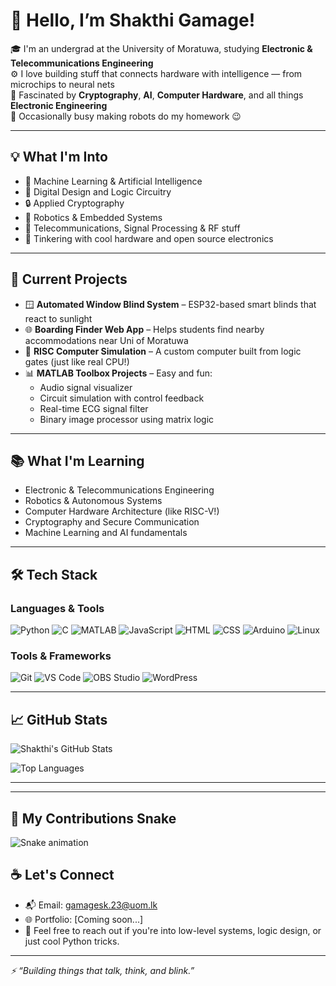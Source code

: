 # 👋 Hello, I’m Shakthi Gamage!

🎓 I'm an undergrad at the University of Moratuwa, studying **Electronic & Telecommunications Engineering**  
⚙️ I love building stuff that connects hardware with intelligence — from microchips to neural nets  
🔐 Fascinated by **Cryptography**, **AI**, **Computer Hardware**, and all things **Electronic Engineering**  
🤖 Occasionally busy making robots do my homework 😉

---

## 💡 What I'm Into

- 🧠 Machine Learning & Artificial Intelligence
- 🧩 Digital Design and Logic Circuitry
- 🔒 Applied Cryptography
- 🤖 Robotics & Embedded Systems
- 📡 Telecommunications, Signal Processing & RF stuff
- 🧰 Tinkering with cool hardware and open source electronics

---

## 🚀 Current Projects

- 🪟 **Automated Window Blind System** – ESP32-based smart blinds that react to sunlight
- 🌐 **Boarding Finder Web App** – Helps students find nearby accommodations near Uni of Moratuwa
- 🔧 **RISC Computer Simulation** – A custom computer built from logic gates (just like real CPU!)
- 📊 **MATLAB Toolbox Projects** – Easy and fun:
  - Audio signal visualizer
  - Circuit simulation with control feedback
  - Real-time ECG signal filter
  - Binary image processor using matrix logic

---

## 📚 What I'm Learning

- Electronic & Telecommunications Engineering
- Robotics & Autonomous Systems
- Computer Hardware Architecture (like RISC-V!)
- Cryptography and Secure Communication
- Machine Learning and AI fundamentals

---

## 🛠️ Tech Stack

### Languages & Tools
![Python](https://img.shields.io/badge/-Python-3776AB?style=flat&logo=python&logoColor=white)
![C](https://img.shields.io/badge/-C-00599C?style=flat&logo=c&logoColor=white)
![MATLAB](https://img.shields.io/badge/-MATLAB-orange?style=flat&logo=mathworks)
![JavaScript](https://img.shields.io/badge/-JavaScript-F7DF1E?style=flat&logo=javascript&logoColor=black)
![HTML](https://img.shields.io/badge/-HTML5-E34F26?style=flat&logo=html5&logoColor=white)
![CSS](https://img.shields.io/badge/-CSS3-1572B6?style=flat&logo=css3)
![Arduino](https://img.shields.io/badge/-Arduino-00979D?style=flat&logo=arduino&logoColor=white)
![Linux](https://img.shields.io/badge/-Linux-FCC624?style=flat&logo=linux&logoColor=black)

### Tools & Frameworks
![Git](https://img.shields.io/badge/-Git-F05032?style=flat&logo=git&logoColor=white)
![VS Code](https://img.shields.io/badge/-VSCode-007ACC?style=flat&logo=visual-studio-code)
![OBS Studio](https://img.shields.io/badge/-OBS%20Studio-302E31?style=flat&logo=obs-studio&logoColor=white)
![WordPress](https://img.shields.io/badge/-WordPress-21759B?style=flat&logo=wordpress&logoColor=white)

---

## 📈 GitHub Stats

![Shakthi's GitHub Stats](https://github-readme-stats.vercel.app/api?username=GamageShakthi&show_icons=true&theme=tokyonight&count_private=true)

![Top Languages](https://github-readme-stats.vercel.app/api/top-langs/?username=GamageShakthi&layout=compact&theme=tokyonight)

---

---

## 🐍 My Contributions Snake

![Snake animation](https://raw.githubusercontent.com/GamageShakthi/GamageShakthi/output/github-contribution-grid-snake.svg)


## ☕ Let's Connect

- 📬 Email: gamagesk.23@uom.lk
- 🌐 Portfolio: [Coming soon...]
- 💬 Feel free to reach out if you're into low-level systems, logic design, or just cool Python tricks.

---

*⚡ “Building things that talk, think, and blink.”*
